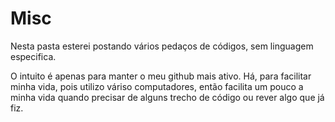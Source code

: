 # Misc

Nesta pasta esterei postando vários pedaços de códigos, sem linguagem especifica. 

O intuito é apenas para manter o meu github mais ativo. 
Há, para facilitar minha vida, pois utilizo váriso computadores, então 
facilita um pouco a minha vida quando precisar de alguns trecho de código ou 
rever algo que já fiz. 
